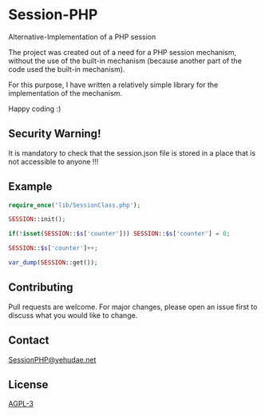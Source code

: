 # Session-PHP
Alternative-Implementation of a PHP session

The project was created out of a need for a PHP session mechanism, without the use of the built-in mechanism (because another part of the code used the built-in mechanism).

For this purpose, I have written a relatively simple library for the implementation of the mechanism.

Happy coding :)

## Security Warning!
It is mandatory to check that the session.json file is stored in a place that is not accessible to anyone !!!

## Example
```php
require_once('lib/SessionClass.php');

SESSION::init();

if(!isset(SESSION::$s['counter'])) SESSION::$s['counter'] = 0;

SESSION::$s['counter']++;

var_dump(SESSION::get());
```

## Contributing
Pull requests are welcome. For major changes, please open an issue first to discuss what you would like to change.

## Contact
[SessionPHP@yehudae.net](mailto:SessionPHP@yehudae.net)

## License
[AGPL-3](https://github.com/YehudaEi/Session-PHP/blob/master/LICENSE)
